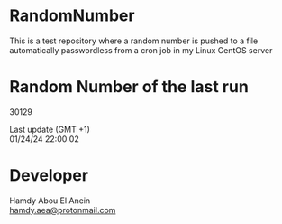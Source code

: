 # RandomNumber    
This is a test repository where a random number is pushed to a file automatically passwordless from a cron job in my Linux CentOS server    
# Random Number of the last run   
30129
      
Last update (GMT +1)    
01/24/24 22:00:02
# Developer    
Hamdy Abou El Anein   
hamdy.aea@protonmail.com
